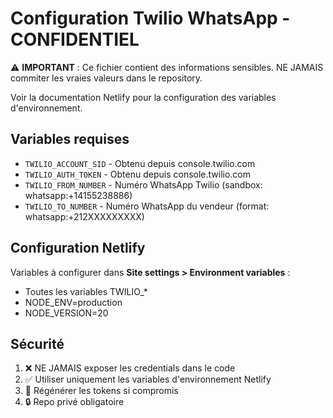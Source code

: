 # Configuration Twilio WhatsApp - CONFIDENTIEL

⚠️ **IMPORTANT** : Ce fichier contient des informations sensibles.
NE JAMAIS commiter les vraies valeurs dans le repository.

Voir la documentation Netlify pour la configuration des variables d'environnement.

## Variables requises

- `TWILIO_ACCOUNT_SID` - Obtenu depuis console.twilio.com
- `TWILIO_AUTH_TOKEN` - Obtenu depuis console.twilio.com  
- `TWILIO_FROM_NUMBER` - Numéro WhatsApp Twilio (sandbox: whatsapp:+14155238886)
- `TWILIO_TO_NUMBER` - Numéro WhatsApp du vendeur (format: whatsapp:+212XXXXXXXXX)

## Configuration Netlify

Variables à configurer dans **Site settings > Environment variables** :
- Toutes les variables TWILIO_*
- NODE_ENV=production
- NODE_VERSION=20

## Sécurité

1. ❌ NE JAMAIS exposer les credentials dans le code
2. ✅ Utiliser uniquement les variables d'environnement Netlify
3. 🔄 Régénérer les tokens si compromis
4. 🔒 Repo privé obligatoire
